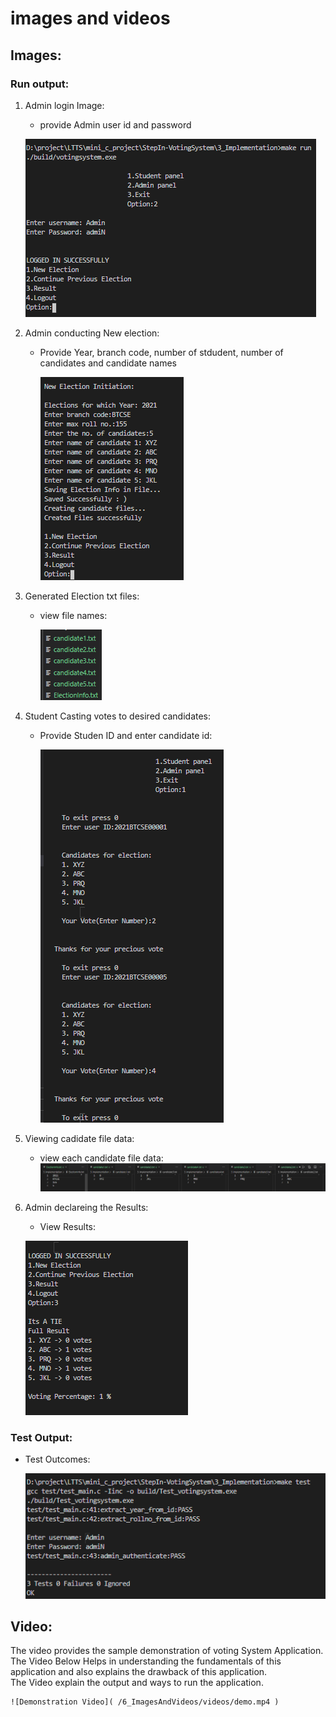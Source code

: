 # images and videos
## Images:
### Run output:
1. Admin login Image:
   - provide Admin user id and password
    
    ![ Admin Login ]( /6_ImagesAndVideos/images/adminLogin.PNG )

2. Admin conducting New election:
   - Provide Year, branch code, number of stdudent, number of candidates and candidate names
  
     ![ Conduct New Election ]( /6_ImagesAndVideos/images/conduct_new_election.PNG )

3. Generated Election txt files:
    - view file names:
  
        ![ View directory files ]( /6_ImagesAndVideos/images/generated_election_files.PNG )

4. Student Casting votes to desired candidates:
    -  Provide Studen ID and enter candidate id:
    
        ![ cast vote ]( /6_ImagesAndVideos/images/cast_votes.PNG )
5. Viewing cadidate file data:
    - view each candidate file data:
     ![ cast vote ]( /6_ImagesAndVideos/images/canidate_file_data.PNG )

6. Admin declareing the Results:
    - View Results:
    
     ![ Results ]( /6_ImagesAndVideos/images/Voting_results.PNG )


### Test Output:
 - Test Outcomes:
     
     ![ outcomes ]( /6_ImagesAndVideos/images/test.PNG )


## Video:
  The video provides the sample demonstration of voting System Application.<br/>
  The Video Below Helps in understanding the fundamentals of this application and also explains the drawback of this application.<br/>
  The Video explain the output and ways to run the application.<br/>
    
    ![Demonstration Video]( /6_ImagesAndVideos/videos/demo.mp4 )
